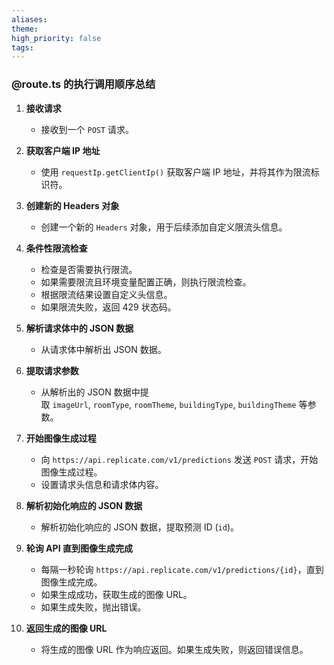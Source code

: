 ```yaml
---
aliases: 
theme: 
high_priority: false
tags:
---
```

### @route.ts 的执行调用顺序总结

1. **接收请求**
    
    - 接收到一个 `POST` 请求。
2. **获取客户端 IP 地址**
    
    - 使用 `requestIp.getClientIp()` 获取客户端 IP 地址，并将其作为限流标识符。
3. **创建新的 Headers 对象**
    
    - 创建一个新的 `Headers` 对象，用于后续添加自定义限流头信息。
4. **条件性限流检查**
    
    - 检查是否需要执行限流。
    - 如果需要限流且环境变量配置正确，则执行限流检查。
    - 根据限流结果设置自定义头信息。
    - 如果限流失败，返回 429 状态码。
5. **解析请求体中的 JSON 数据**
    
    - 从请求体中解析出 JSON 数据。
6. **提取请求参数**
    
    - 从解析出的 JSON 数据中提取 `imageUrl`, `roomType`, `roomTheme`, `buildingType`, `buildingTheme` 等参数。
7. **开始图像生成过程**
    
    - 向 `https://api.replicate.com/v1/predictions` 发送 `POST` 请求，开始图像生成过程。
    - 设置请求头信息和请求体内容。
8. **解析初始化响应的 JSON 数据**
    
    - 解析初始化响应的 JSON 数据，提取预测 ID (`id`)。
9. **轮询 API 直到图像生成完成**
    
    - 每隔一秒轮询 `https://api.replicate.com/v1/predictions/{id}`，直到图像生成完成。
    - 如果生成成功，获取生成的图像 URL。
    - 如果生成失败，抛出错误。
10. **返回生成的图像 URL**
    
    - 将生成的图像 URL 作为响应返回。如果生成失败，则返回错误信息。